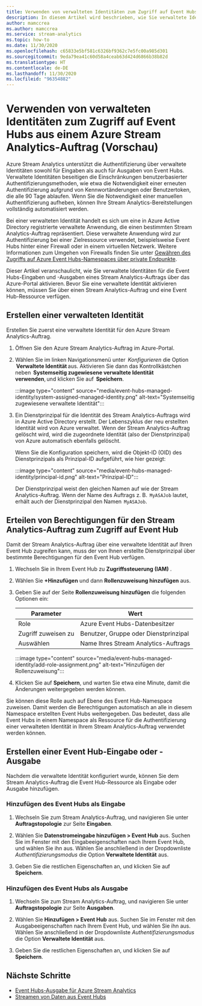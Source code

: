 ```yaml
---
title: Verwenden von verwalteten Identitäten zum Zugriff auf Event Hubs aus einem Azure Stream Analytics-Auftrag (Vorschau)
description: In diesem Artikel wird beschrieben, wie Sie verwaltete Identitäten verwenden, um Ihre Azure Stream Analytics-Aufträge für die Event Hubs-Eingabe und -Ausgabe zu authentifizieren.
author: mamccrea
ms.author: mamccrea
ms.service: stream-analytics
ms.topic: how-to
ms.date: 11/30/2020
ms.openlocfilehash: c65833e5bf581c6326bf9362c7e5fc00a985d301
ms.sourcegitcommit: 9eda79ea41c60d58a4ceab63d424d6866b38b82d
ms.translationtype: HT
ms.contentlocale: de-DE
ms.lasthandoff: 11/30/2020
ms.locfileid: "96354882"
---
```

# <a name="use-managed-identities-to-access-event-hubfrom-an-azure-stream-analytics-job-preview"></a>Verwenden von verwalteten Identitäten zum Zugriff auf Event Hubs aus einem Azure Stream Analytics-Auftrag (Vorschau)

Azure Stream Analytics unterstützt die Authentifizierung über verwaltete Identitäten sowohl für Eingaben als auch für Ausgaben von Event Hubs. Verwaltete Identitäten beseitigen die Einschränkungen benutzerbasierter Authentifizierungsmethoden, wie etwa die Notwendigkeit einer erneuten Authentifizierung aufgrund von Kennwortänderungen oder Benutzertoken, die alle 90 Tage ablaufen. Wenn Sie die Notwendigkeit einer manuellen Authentifizierung aufheben, können Ihre Stream Analytics-Bereitstellungen vollständig automatisiert werden.  

Bei einer verwalteten Identität handelt es sich um eine in Azure Active Directory registrierte verwaltete Anwendung, die einen bestimmten Stream Analytics-Auftrag repräsentiert. Diese verwaltete Anwendung wird zur Authentifizierung bei einer Zielressource verwendet, beispielsweise Event Hubs hinter einer Firewall oder in einem virtuellen Netzwerk. Weitere Informationen zum Umgehen von Firewalls finden Sie unter [Gewähren des Zugriffs auf Azure Event Hubs-Namespaces über private Endpunkte](../event-hubs/private-link-service.md#trusted-microsoft-services).

Dieser Artikel veranschaulicht, wie Sie verwaltete Identitäten für die Event Hubs-Eingaben und -Ausgaben eines Stream Analytics-Auftrags über das Azure-Portal aktivieren. Bevor Sie eine verwaltete Identität aktivieren können, müssen Sie über einen Stream Analytics-Auftrag und eine Event Hub-Ressource verfügen.

## <a name="create-a-managedidentity"></a>Erstellen einer verwalteten Identität  

Erstellen Sie zuerst eine verwaltete Identität für den Azure Stream Analytics-Auftrag.  

1. Öffnen Sie den Azure Stream Analytics-Auftrag im Azure-Portal.  

1. Wählen Sie im linken Navigationsmenü unter  *Konfigurieren* die Option  **Verwaltete Identität** aus. Aktivieren Sie dann das Kontrollkästchen neben  **Systemseitig zugewiesene verwaltete Identität verwenden**, und klicken Sie auf  **Speichern**.

   :::image type="content" source="media/event-hubs-managed-identity/system-assigned-managed-identity.png" alt-text="Systemseitig zugewiesene verwaltete Identität":::  

1. Ein Dienstprinzipal für die Identität des Stream Analytics-Auftrags wird in Azure Active Directory erstellt. Der Lebenszyklus der neu erstellten Identität wird von Azure verwaltet. Wenn der Stream Analytics-Auftrag gelöscht wird, wird die zugeordnete Identität (also der Dienstprinzipal) von Azure automatisch ebenfalls gelöscht.  

   Wenn Sie die Konfiguration speichern, wird die Objekt-ID (OID) des Dienstprinzipals als Prinzipal-ID aufgeführt, wie hier gezeigt:  

   :::image type="content" source="media/event-hubs-managed-identity/principal-id.png" alt-text="Prinzipal-ID":::

   Der Dienstprinzipal weist den gleichen Namen auf wie der Stream Analytics-Auftrag. Wenn der Name des Auftrags z. B.  `MyASAJob` lautet, erhält auch der Dienstprinzipal den Namen  `MyASAJob`.  

## <a name="grant-the-stream-analytics-job-permissionsto-access-the-event-hub"></a>Erteilen von Berechtigungen für den Stream Analytics-Auftrag zum Zugriff auf Event Hub

Damit der Stream Analytics-Auftrag über eine verwaltete Identität auf Ihren Event Hub zugreifen kann, muss der von Ihnen erstellte Dienstprinzipal über bestimmte Berechtigungen für den Event Hub verfügen.

1. Wechseln Sie in Ihrem Event Hub zu **Zugriffssteuerung (IAM)** .

1. Wählen Sie **+Hinzufügen** und dann **Rollenzuweisung hinzufügen** aus.

1. Geben Sie auf der Seite **Rollenzuweisung hinzufügen** die folgenden Optionen ein:

   |Parameter|Wert|
   |---------|-----|
   |Role|Azure Event Hubs-Datenbesitzer|
   |Zugriff zuweisen zu|Benutzer, Gruppe oder Dienstprinzipal|
   |Auswählen|Name Ihres Stream Analytics-Auftrags|

   :::image type="content" source="media/event-hubs-managed-identity/add-role-assignment.png" alt-text="Hinzufügen der Rollenzuweisung":::

1. Klicken Sie auf **Speichern**, und warten Sie etwa eine Minute, damit die Änderungen weitergegeben werden können.

Sie können diese Rolle auch auf Ebene des Event Hub-Namespace zuweisen. Damit werden die Berechtigungen automatisch an alle in diesem Namespace erstellten Event Hubs weitergegeben. Das bedeutet, dass alle Event Hubs in einem Namespace als Ressource für die Authentifizierung einer verwalteten Identität in Ihrem Stream Analytics-Auftrag verwendet werden können.

## <a name="create-anevent-hub-input-or-output"></a>Erstellen einer Event Hub-Eingabe oder -Ausgabe  

Nachdem die verwaltete Identität konfiguriert wurde, können Sie dem Stream Analytics-Auftrag die Event Hub-Ressource als Eingabe oder Ausgabe hinzufügen.  

### <a name="add-the-event-hub-as-an-input"></a>Hinzufügen des Event Hubs als Eingabe 

1. Wechseln Sie zum Stream Analytics-Auftrag, und navigieren Sie unter **Auftragstopologie** zur Seite **Eingaben**.

1. Wählen Sie **Datenstromeingabe hinzufügen > Event Hub** aus. Suchen Sie im Fenster mit den Eingabeeigenschaften nach Ihrem Event Hub, und wählen Sie ihn aus. Wählen Sie anschließend in der Dropdownliste *Authentifizierungsmodus* die Option **Verwaltete Identität** aus.

1. Geben Sie die restlichen Eigenschaften an, und klicken Sie auf **Speichern**.

### <a name="add-the-event-hub-as-an-output"></a>Hinzufügen des Event Hubs als Ausgabe

1. Wechseln Sie zum Stream Analytics-Auftrag, und navigieren Sie unter **Auftragstopologie** zur Seite **Ausgaben**.

1. Wählen Sie **Hinzufügen > Event Hub** aus. Suchen Sie im Fenster mit den Ausgabeeigenschaften nach Ihrem Event Hub, und wählen Sie ihn aus. Wählen Sie anschließend in der Dropdownliste *Authentifizierungsmodus* die Option **Verwaltete Identität** aus.

1. Geben Sie die restlichen Eigenschaften an, und klicken Sie auf **Speichern**.

## <a name="next-steps"></a>Nächste Schritte

* [Event Hubs-Ausgabe für Azure Stream Analytics](event-hubs-output.md)
* [Streamen von Daten aus Event Hubs](stream-analytics-define-inputs.md#stream-data-from-event-hubs)